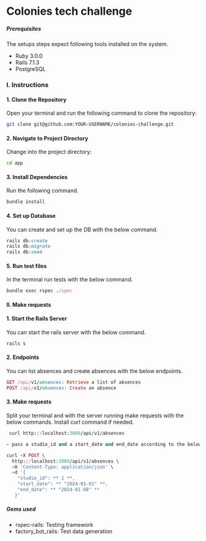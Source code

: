 # Colonies tech challenge

##### Prerequisites

The setups steps expect following tools installed on the system.

- Ruby 3.0.0
- Rails 7.1.3
- PostgreSQL

### I. Instructions

#### 1. Clone the Repository
Open your terminal and run the following command to clone the repository:

```bash
git clone git@github.com:YOUR-USERNAME/colonies-challenge.git
```

#### 2. Navigate to Project Directory
Change into the project directory:

```bash
cd app
```

#### 3. Install Dependencies

Run the following command.

```ruby
bundle install
```

#### 4. Set up Database

You can create and set up the DB with the below command.

```ruby
rails db:create
rails db:migrate
rails db:seed

```

#### 5. Run test files

In the terminal run tests with the below command.

```ruby
bundle exec rspec ./spec

```

#### II. Make requests

#### 1. Start the Rails Server

You can start the rails server with the below command.

```ruby
rails s

```

#### 2. Endpoints

You can list absences and create absences with the below endpoints.

```ruby
GET /api/v1/absences: Retrieve a list of absences
POST /api/v1/absences: Create an absence

```

#### 3. Make requests
Split your terminal and with the server running make requests with the below commands.
Install curl command if needed.

```ruby
 curl http://localhost:3000/api/v1/absences
```

```ruby
- pass a studio_id and a start_date and end_date according to the below format

curl -X POST \
  http://localhost:3000/api/v1/absences \
  -H 'Content-Type: application/json' \
  -d '{
    "studio_id": ** 1 **,
    "start_date": ** "2024-01-01" **,
    "end_date": ** "2024-01-08" **
   }'

```

##### Gems used

- rspec-rails: Testing framework
- factory_bot_rails: Test data generation

